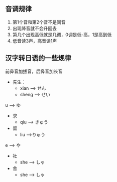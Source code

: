 ## 音调规律

1. 第1个音和第2个音不是同音
2. 出现降音就不会升回去
3. 第几个出现高低就是几调，0调是低-高，1是高到低
4. 低音读3声，高音读1声

## 汉字转日语的一些规律

前鼻音加拔音，后鼻音加长音

* 先生：
  * xian --> せん
  * sheng --> せい

u -->  ゆ

* 求
  * qiu  --> きゅう
* 留
  * liu  -->りゅう

e --> や

* 社
  * she --> しゃ
* 舍
  * she --> しゃ
